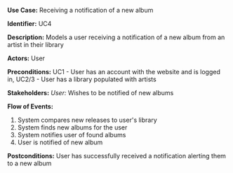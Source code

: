 **Use Case:** Receiving a notification of a new album

**Identifier:** UC4

**Description:** Models a user receiving a notification of a new album from an artist in their library

**Actors:** User

**Preconditions:** UC1 - User has an account with the website and is logged in, UC2/3 - User has a library populated with artists

**Stakeholders:** _User:_ Wishes to be notified of new albums

**Flow of Events:**
  1. System compares new releases to user's library
  1. System finds new albums for the user
  1. System notifies user of found albums
  1. User is notified of new album


**Postconditions:** User has successfully received a notification alerting them to a new album
